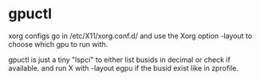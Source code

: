 # gpuctl
  xorg configs go in /etc/X11/xorg.conf.d/
  and use the Xorg option -layout to choose which gpu to run with.

  gpuctl is just a tiny "lspci" to either list busids in decimal or check if available.
  and run X with -layout egpu if the busid exist like in zprofile.

